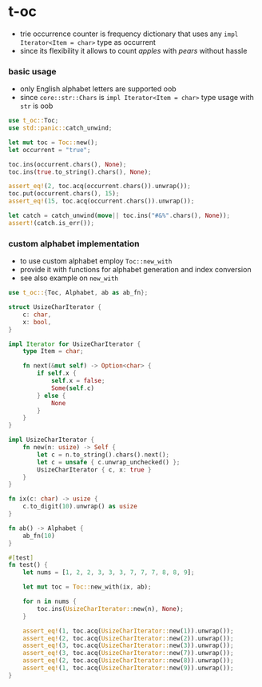 # t-oc
 - trie occurrence counter is frequency dictionary that uses any `impl Iterator<Item = char>` type as occurrent
 - since its flexibility it allows to count _apples_ with _pears_ without hassle


### basic usage

- only English alphabet letters are supported oob
- since `core::str::Chars` is `impl Iterator<Item = char>` type usage with `str` is oob

```rust
use t_oc::Toc;
use std::panic::catch_unwind;

let mut toc = Toc::new();
let occurrent = "true";

toc.ins(occurrent.chars(), None);
toc.ins(true.to_string().chars(), None);

assert_eq!(2, toc.acq(occurrent.chars()).unwrap());
toc.put(occurrent.chars(), 15);
assert_eq!(15, toc.acq(occurrent.chars()).unwrap());

let catch = catch_unwind(move|| toc.ins("#&%".chars(), None));
assert!(catch.is_err());
```

### custom alphabet implementation

- to use custom alphabet employ `Toc::new_with`
- provide it with functions for alphabet generation and index conversion
- see also example on `new_with`

```rust
use t_oc::{Toc, Alphabet, ab as ab_fn};

struct UsizeCharIterator {
    c: char,
    x: bool,
}

impl Iterator for UsizeCharIterator {
    type Item = char;

    fn next(&mut self) -> Option<char> {
        if self.x {
            self.x = false;
            Some(self.c)
        } else {
            None
        }
    }
}

impl UsizeCharIterator {
    fn new(n: usize) -> Self {
        let c = n.to_string().chars().next();
        let c = unsafe { c.unwrap_unchecked() };
        UsizeCharIterator { c, x: true }
    }
}

fn ix(c: char) -> usize {
    c.to_digit(10).unwrap() as usize
}

fn ab() -> Alphabet {
    ab_fn(10)
}

#[test]
fn test() {
    let nums = [1, 2, 2, 3, 3, 3, 7, 7, 7, 8, 8, 9];

    let mut toc = Toc::new_with(ix, ab);

    for n in nums {
        toc.ins(UsizeCharIterator::new(n), None);
    }

    assert_eq!(1, toc.acq(UsizeCharIterator::new(1)).unwrap());
    assert_eq!(2, toc.acq(UsizeCharIterator::new(2)).unwrap());
    assert_eq!(3, toc.acq(UsizeCharIterator::new(3)).unwrap());
    assert_eq!(3, toc.acq(UsizeCharIterator::new(7)).unwrap());
    assert_eq!(2, toc.acq(UsizeCharIterator::new(8)).unwrap());
    assert_eq!(1, toc.acq(UsizeCharIterator::new(9)).unwrap());
}
```
